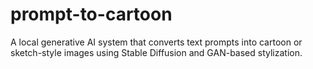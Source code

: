 # prompt-to-cartoon
A local generative AI system that converts text prompts into cartoon or sketch-style images using Stable Diffusion and GAN-based stylization.
